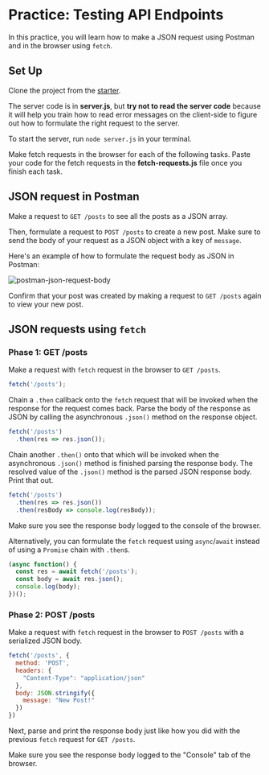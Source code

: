 # Practice: Testing API Endpoints

In this practice, you will learn how to make a JSON request using Postman and in
the browser using `fetch`.

## Set Up

Clone the project from the [starter].

The server code is in __server.js__, but **try not to read the server code**
because it will help you train how to read error messages on the client-side to
figure out how to formulate the right request to the server.

To start the server, run `node server.js` in your terminal.

Make fetch requests in the browser for each of the following tasks. Paste your
code for the fetch requests in the __fetch-requests.js__ file once you finish
each task.

## JSON request in Postman

Make a request to `GET /posts` to see all the posts as a JSON array.

Then, formulate a request to `POST /posts` to create a new post. Make sure to
send the body of your request as a JSON object with a key of `message`.

Here's an example of how to formulate the request body as JSON in Postman:

![postman-json-request-body]

Confirm that your post was created by making a request to `GET /posts` again
to view your new post.

## JSON requests using `fetch`

### Phase 1: GET /posts

Make a request with `fetch` request in the browser to `GET /posts`.

```js
fetch('/posts');
```

Chain a `.then` callback onto the `fetch` request that will be invoked when the
response for the request comes back. Parse the body of the response as JSON by
calling the asynchronous `.json()` method on the response object.

```js
fetch('/posts')
  .then(res => res.json());
```

Chain another `.then()` onto that which will be invoked when the asynchronous
`.json()` method is finished parsing the response body. The resolved value of
the `.json()` method is the parsed JSON response body. Print that out.

```js
fetch('/posts')
  .then(res => res.json())
  .then(resBody => console.log(resBody));
```

Make sure you see the response body logged to the console of the browser.

Alternatively, you can formulate the `fetch` request using `async`/`await`
instead of using a `Promise` chain with `.then`s.

```js
(async function() {
  const res = await fetch('/posts');
  const body = await res.json();
  console.log(body);
})();
```

### Phase 2: POST /posts

Make a request with `fetch` request in the browser to `POST /posts` with a
serialized JSON body.

```js
fetch('/posts', {
  method: 'POST',
  headers: {
    "Content-Type": "application/json"
  },
  body: JSON.stringify({
    message: "New Post!"
  })
})
```

Next, parse and print the response body just like how you did with the previous
`fetch` request for `GET /posts`.

Make sure you see the response body logged to the "Console" tab of the browser.

[postman-json-request-body]: https://appacademy-open-assets.s3-us-west-1.amazonaws.com/Modular-Curriculum/content/week-08/assets/postman-json-request-body.PNG
[starter]: https://github.com/appacademy/practice-for-week-08-testing-api-endpoints